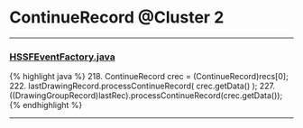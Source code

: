 # ContinueRecord @Cluster 2

***

### [HSSFEventFactory.java](https://searchcode.com/codesearch/view/15642337/)
{% highlight java %}
218. ContinueRecord crec = (ContinueRecord)recs[0];
222.   lastDrawingRecord.processContinueRecord( crec.getData() );
227.   ((DrawingGroupRecord)lastRec).processContinueRecord(crec.getData());
{% endhighlight %}

***


